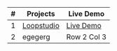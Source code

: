| #   | Projects                                                                         | Live Demo                                             |
| --- | -------------------------------------------------------------------------------- | ----------------------------------------------------- |
| 1   | [Loopstudio](https://github.com/Mehedi107/Tailwind-Projects/tree/main/Project-7) | [Live Demo](https://loopstudio-by-mehedi.vercel.app/) |
| 2   | egegerg                                                                          | Row 2 Col 3                                           |
